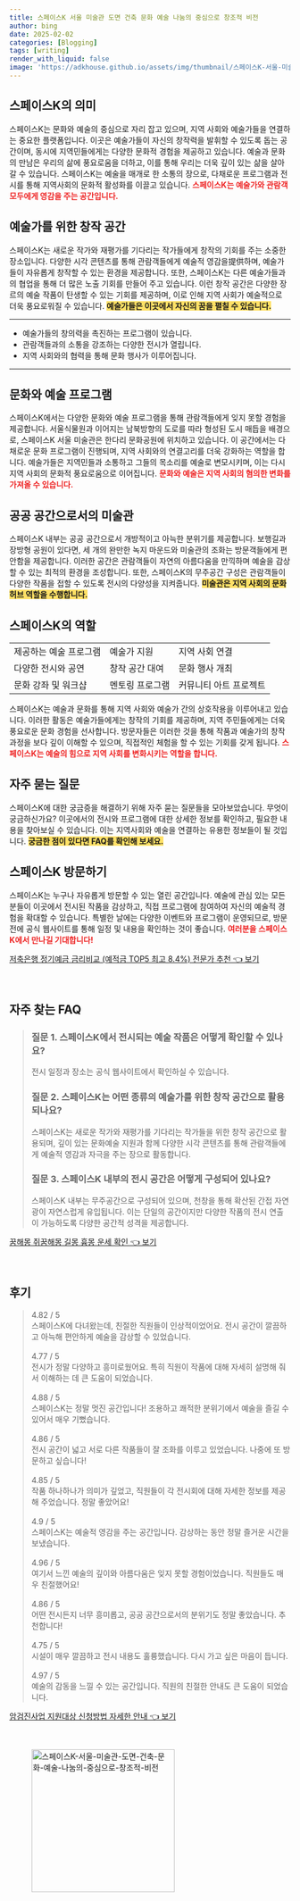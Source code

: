 ```yaml
---
title: 스페이스K 서울 미술관 도면 건축 문화 예술 나눔의 중심으로 창조적 비전
author: bing
date: 2025-02-02
categories: [Blogging]
tags: [writing]
render_with_liquid: false
image: 'https://adkhouse.github.io/assets/img/thumbnail/스페이스K-서울-미술관-도면-건축-문화-예술-나눔의-중심으로-창조적-비전.webp'
---
```



<h2 id='스페이스K의 의미'>스페이스K의 의미</h2>

<p>스페이스K는 문화와 예술의 중심으로 자리 잡고 있으며, 지역 사회와 예술가들을 연결하는 중요한 플랫폼입니다. 이곳은 예술가들이 자신의 창작력을 발휘할 수 있도록 돕는 공간이며, 동시에 지역민들에게는 다양한 문화적 경험을 제공하고 있습니다. 예술과 문화의 만남은 우리의 삶에 풍요로움을 더하고, 이를 통해 우리는 더욱 깊이 있는 삶을 살아갈 수 있습니다. 스페이스K는 예술을 매개로 한 소통의 장으로, 다채로운 프로그램과 전시를 통해 지역사회의 문화적 활성화를 이끌고 있습니다. <b><span style="color: #ee2323;">스페이스K는 예술가와 관람객 모두에게 영감을 주는 공간입니다.</span></b></p>

<h2 id='예술가를 위한 창작 공간'>예술가를 위한 창작 공간</h2>

<p>스페이스K는 새로운 작가와 재평가를 기다리는 작가들에게 창작의 기회를 주는 소중한 장소입니다. 다양한 시각 콘텐츠를 통해 관람객들에게 예술적 영감을提供하며, 예술가들이 자유롭게 창작할 수 있는 환경을 제공합니다. 또한, 스페이스K는 다른 예술가들과의 협업을 통해 더 많은 노출 기회를 만들어 주고 있습니다. 이런 창작 공간은 다양한 장르의 예술 작품이 탄생할 수 있는 기회를 제공하며, 이로 인해 지역 사회가 예술적으로 더욱 풍요로워질 수 있습니다. <b><span style="background-color: #ffe066;">예술가들은 이곳에서 자신의 꿈을 펼칠 수 있습니다.</span></b></p>

<hr />

<ul>
    <li>예술가들의 창의력을 촉진하는 프로그램이 있습니다.</li>
    <li>관람객들과의 소통을 강조하는 다양한 전시가 열립니다.</li>
    <li>지역 사회와의 협력을 통해 문화 행사가 이루어집니다.</li>
</ul>

<hr />

<h2 id='문화와 예술 프로그램'>문화와 예술 프로그램</h2>

<p>스페이스K에서는 다양한 문화와 예술 프로그램을 통해 관람객들에게 잊지 못할 경험을 제공합니다. 서울식물원과 이어지는 남북방향의 도로를 따라 형성된 도시 매듭을 배경으로, 스페이스K 서울 미술관은 한다리 문화공원에 위치하고 있습니다. 이 공간에서는 다채로운 문화 프로그램이 진행되며, 지역 사회와의 연결고리를 더욱 강화하는 역할을 합니다. 예술가들은 지역민들과 소통하고 그들의 목소리를 예술로 변모시키며, 이는 다시 지역 사회의 문화적 풍요로움으로 이어집니다. <b><span style="color: #ee2323;">문화와 예술은 지역 사회의 혐의한 변화를 가져올 수 있습니다.</span></b></p>

<h2 id='공공 공간으로서의 미술관'>공공 공간으로서의 미술관</h2>

<p>스페이스K 내부는 공공 공간으로서 개방적이고 아늑한 분위기를 제공합니다. 보행길과 장방형 공원이 있다면, 세 개의 완만한 녹지 마운드와 미술관의 조화는 방문객들에게 편안함을 제공합니다. 이러한 공간은 관람객들이 자연의 아름다움을 만끽하며 예술을 감상할 수 있는 최적의 환경을 조성합니다. 또한, 스페이스K의 무주공간 구성은 관람객들이 다양한 작품을 접할 수 있도록 전시의 다양성을 지켜줍니다. <b><span style="background-color: #ffe066;">미술관은 지역 사회의 문화 허브 역할을 수행합니다.</span></b></p>

<h2 id='스페이스K의 역할'>스페이스K의 역할</h2>

<table>
    <tr>
        <td>제공하는 예술 프로그램</td>
        <td>예술가 지원</td>
        <td>지역 사회 연결</td>
    </tr>
    <tr>
        <td>다양한 전시와 공연</td>
        <td>창작 공간 대여</td>
        <td>문화 행사 개최</td>
    </tr>
    <tr>
        <td>문화 강좌 및 워크샵</td>
        <td>멘토링 프로그램</td>
        <td>커뮤니티 아트 프로젝트</td>
    </tr>
</table>

<p>스페이스K는 예술과 문화를 통해 지역 사회와 예술가 간의 상호작용을 이루어내고 있습니다. 이러한 활동은 예술가들에게는 창작의 기회를 제공하며, 지역 주민들에게는 더욱 풍요로운 문화 경험을 선사합니다. 방문자들은 이러한 것을 통해 작품과 예술가의 창작 과정을 보다 깊이 이해할 수 있으며, 직접적인 체험을 할 수 있는 기회를 갖게 됩니다. <b><span style="color: #ee2323;">스페이스K는 예술의 힘으로 지역 사회를 변화시키는 역할을 합니다.</span></b></p>

<h2 id='자주 묻는 질문'>자주 묻는 질문</h2>

<p>스페이스K에 대한 궁금증을 해결하기 위해 자주 묻는 질문들을 모아보았습니다. 무엇이 궁금하신가요? 이곳에서의 전시와 프로그램에 대한 상세한 정보를 확인하고, 필요한 내용을 찾아보실 수 있습니다. 이는 지역사회와 예술을 연결하는 유용한 정보들이 될 것입니다. <b><span style="background-color: #ffe066;">궁금한 점이 있다면 FAQ를 확인해 보세요.</span></b></p>

<h2 id='스페이스K 방문하기'>스페이스K 방문하기</h2>

<p>스페이스K는 누구나 자유롭게 방문할 수 있는 열린 공간입니다. 예술에 관심 있는 모든 분들이 이곳에서 전시된 작품을 감상하고, 직접 프로그램에 참여하여 자신의 예술적 경험을 확대할 수 있습니다. 특별한 날에는 다양한 이벤트와 프로그램이 운영되므로, 방문 전에 공식 웹사이트를 통해 일정 및 내용을 확인하는 것이 좋습니다. <b><span style="color: #ee2323;">여러분을 스페이스K에서 만나길 기대합니다!</span></b></p>


<p><a class="click-button" title="저축은행 정기예금 금리비교 (예적금 TOP5 최고 8.4%) 전문가 추천" href="https://adkhouse.github.io/posts/%EC%A0%80%EC%B6%95%EC%9D%80%ED%96%89-%EC%A0%95%EA%B8%B0%EC%98%88%EA%B8%88-%EA%B8%88%EB%A6%AC%EB%B9%84%EA%B5%90-(%EC%98%88%EC%A0%81%EA%B8%88-TOP5-%EC%B5%9C%EA%B3%A0-8.4-)-%EC%A0%84%EB%AC%B8%EA%B0%80-%EC%B6%94%EC%B2%9C/" rel="dofollow">저축은행 정기예금 금리비교 (예적금 TOP5 최고 8.4%) 전문가 추천 👈 보기</a></p><br>
<h2 id='자주_찾는_FAQ'>자주 찾는 FAQ</h2>
<div itemscope="" itemtype="https://schema.org/FAQPage">
<blockquote>
<div itemscope="" itemprop="mainEntity" itemtype="https://schema.org/Question">
<h3 itemprop="name">질문 1. 스페이스K에서 전시되는 예술 작품은 어떻게 확인할 수 있나요?</h3>
<div itemscope="" itemprop="acceptedAnswer" itemtype="https://schema.org/Answer">
<span itemprop="text">
<p>전시 일정과 장소는 공식 웹사이트에서 확인하실 수 있습니다.</p>
</span>
</div>
</div>
<div itemscope="" itemprop="mainEntity" itemtype="https://schema.org/Question">
<h3 itemprop="name">질문 2. 스페이스K는 어떤 종류의 예술가를 위한 창작 공간으로 활용되나요?</h3>
<div itemscope="" itemprop="acceptedAnswer" itemtype="https://schema.org/Answer">
<span itemprop="text">
<p>스페이스K는 새로운 작가와 재평가를 기다리는 작가들을 위한 창작 공간으로 활용되며, 깊이 있는 문화예술 지원과 함께 다양한 시각 콘텐츠를 통해 관람객들에게 예술적 영감과 자극을 주는 장으로 활동합니다.</p>
</span>
</div>
</div>
<div itemscope="" itemprop="mainEntity" itemtype="https://schema.org/Question">
<h3 itemprop="name">질문 3. 스페이스K 내부의 전시 공간은 어떻게 구성되어 있나요?</h3>
<div itemscope="" itemprop="acceptedAnswer" itemtype="https://schema.org/Answer">
<span itemprop="text">
<p>스페이스K 내부는 무주공간으로 구성되어 있으며, 천창을 통해 확산된 간접 자연광이 자연스럽게 유입됩니다. 이는 단일의 공간이지만 다양한 작품의 전시 연출이 가능하도록 다양한 공간적 성격을 제공합니다.</p>
</span>
</div>
</div>
</blockquote>
</div>
<p><a class="click-button" title="꿈해몽 쥐꿈해몽 길몽 흉몽 운세 확인" href="https://adkhouse.github.io/posts/%EA%BF%88%ED%95%B4%EB%AA%BD-%EC%A5%90%EA%BF%88%ED%95%B4%EB%AA%BD-%EA%B8%B8%EB%AA%BD-%ED%9D%89%EB%AA%BD-%EC%9A%B4%EC%84%B8-%ED%99%95%EC%9D%B8/" rel="dofollow">꿈해몽 쥐꿈해몽 길몽 흉몽 운세 확인 👈 보기</a></p><br>
<h2 id='후기'>후기</h2>
<div itemscope itemtype="https://schema.org/Product">
  <blockquote>
  <div itemprop="review" itemscope itemtype="https://schema.org/Review">
      <div itemprop="reviewRating" itemscope itemtype="https://schema.org/Rating"> <span itemprop="ratingValue">4.82</span> / <span itemprop="bestRating">5</span> </div>
      <span itemprop="reviewBody">스페이스K에 다녀왔는데, 친절한 직원들이 인상적이었어요. 전시 공간이 깔끔하고 아늑해 편안하게 예술을 감상할 수 있었습니다.</span>
  </div>
  <br>
  <div itemprop="review" itemscope itemtype="https://schema.org/Review">
      <div itemprop="reviewRating" itemscope itemtype="https://schema.org/Rating"> <span itemprop="ratingValue">4.77</span> / <span itemprop="bestRating">5</span> </div>
      <span itemprop="reviewBody">전시가 정말 다양하고 흥미로웠어요. 특히 직원이 작품에 대해 자세히 설명해 줘서 이해하는 데 큰 도움이 되었습니다.</span>
  </div>
  <br>
  <div itemprop="review" itemscope itemtype="https://schema.org/Review">
      <div itemprop="reviewRating" itemscope itemtype="https://schema.org/Rating"> <span itemprop="ratingValue">4.88</span> / <span itemprop="bestRating">5</span> </div>
      <span itemprop="reviewBody">스페이스K는 정말 멋진 공간입니다! 조용하고 쾌적한 분위기에서 예술을 즐길 수 있어서 매우 기뻤습니다.</span>
  </div>
  <br>
  <div itemprop="review" itemscope itemtype="https://schema.org/Review">
      <div itemprop="reviewRating" itemscope itemtype="https://schema.org/Rating"> <span itemprop="ratingValue">4.86</span> / <span itemprop="bestRating">5</span> </div>
      <span itemprop="reviewBody">전시 공간이 넓고 서로 다른 작품들이 잘 조화를 이루고 있었습니다. 나중에 또 방문하고 싶습니다!</span>
  </div>
  <br>
  <div itemprop="review" itemscope itemtype="https://schema.org/Review">
      <div itemprop="reviewRating" itemscope itemtype="https://schema.org/Rating"> <span itemprop="ratingValue">4.85</span> / <span itemprop="bestRating">5</span> </div>
      <span itemprop="reviewBody">작품 하나하나가 의미가 깊었고, 직원들이 각 전시회에 대해 자세한 정보를 제공해 주었습니다. 정말 좋았어요!</span>
  </div>
  <br>
  <div itemprop="review" itemscope itemtype="https://schema.org/Review">
      <div itemprop="reviewRating" itemscope itemtype="https://schema.org/Rating"> <span itemprop="ratingValue">4.9</span> / <span itemprop="bestRating">5</span> </div>
      <span itemprop="reviewBody">스페이스K는 예술적 영감을 주는 공간입니다. 감상하는 동안 정말 즐거운 시간을 보냈습니다.</span>
  </div>
  <br>
  <div itemprop="review" itemscope itemtype="https://schema.org/Review">
      <div itemprop="reviewRating" itemscope itemtype="https://schema.org/Rating"> <span itemprop="ratingValue">4.96</span> / <span itemprop="bestRating">5</span> </div>
      <span itemprop="reviewBody">여기서 느낀 예술의 깊이와 아름다움은 잊지 못할 경험이었습니다. 직원들도 매우 친절했어요!</span>
  </div>
  <br>
  <div itemprop="review" itemscope itemtype="https://schema.org/Review">
      <div itemprop="reviewRating" itemscope itemtype="https://schema.org/Rating"> <span itemprop="ratingValue">4.86</span> / <span itemprop="bestRating">5</span> </div>
      <span itemprop="reviewBody">어떤 전시든지 너무 흥미롭고, 공공 공간으로서의 분위기도 정말 좋았습니다. 추천합니다!</span>
  </div>
  <br>
  <div itemprop="review" itemscope itemtype="https://schema.org/Review">
      <div itemprop="reviewRating" itemscope itemtype="https://schema.org/Rating"> <span itemprop="ratingValue">4.75</span> / <span itemprop="bestRating">5</span> </div>
      <span itemprop="reviewBody">시설이 매우 깔끔하고 전시 내용도 훌륭했습니다. 다시 가고 싶은 마음이 듭니다.</span>
  </div>
  <br>
  <div itemprop="review" itemscope itemtype="https://schema.org/Review">
      <div itemprop="reviewRating" itemscope itemtype="https://schema.org/Rating"> <span itemprop="ratingValue">4.97</span> / <span itemprop="bestRating">5</span> </div>
      <span itemprop="reviewBody">예술의 감동을 느낄 수 있는 공간입니다. 직원의 친절한 안내도 큰 도움이 되었습니다.</span>
  </div>
  </blockquote>
</div>
<p><a class="click-button" title="암검진사업 지원대상 신청방법 자세한 안내" href="https://adkhouse.github.io/posts/%EC%95%94%EA%B2%80%EC%A7%84%EC%82%AC%EC%97%85-%EC%A7%80%EC%9B%90%EB%8C%80%EC%83%81-%EC%8B%A0%EC%B2%AD%EB%B0%A9%EB%B2%95-%EC%9E%90%EC%84%B8%ED%95%9C-%EC%95%88%EB%82%B4/" rel="dofollow">암검진사업 지원대상 신청방법 자세한 안내 👈 보기</a></p><br>
<figure class="image"><img src="https://adkhouse.github.io/assets/img/thumbnail/스페이스K-서울-미술관-도면-건축-문화-예술-나눔의-중심으로-창조적-비전.webp" alt="스페이스K-서울-미술관-도면-건축-문화-예술-나눔의-중심으로-창조적-비전" width="256" height="256"></figure>